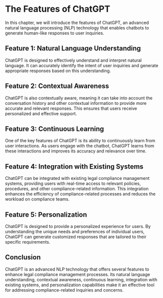 The Features of ChatGPT
===========================================================

In this chapter, we will introduce the features of ChatGPT, an advanced natural language processing (NLP) technology that enables chatbots to generate human-like responses to user inquiries.

Feature 1: Natural Language Understanding
-----------------------------------------

ChatGPT is designed to effectively understand and interpret natural language. It can accurately identify the intent of user inquiries and generate appropriate responses based on this understanding.

Feature 2: Contextual Awareness
-------------------------------

ChatGPT is also contextually aware, meaning it can take into account the conversation history and other contextual information to provide more accurate and relevant responses. This ensures that users receive personalized and effective support.

Feature 3: Continuous Learning
------------------------------

One of the key features of ChatGPT is its ability to continuously learn from user interactions. As users engage with the chatbot, ChatGPT learns from these interactions and improves its accuracy and relevance over time.

Feature 4: Integration with Existing Systems
--------------------------------------------

ChatGPT can be integrated with existing legal compliance management systems, providing users with real-time access to relevant policies, procedures, and other compliance-related information. This integration enhances the efficiency of compliance-related processes and reduces the workload on compliance teams.

Feature 5: Personalization
--------------------------

ChatGPT is designed to provide a personalized experience for users. By understanding the unique needs and preferences of individual users, ChatGPT can generate customized responses that are tailored to their specific requirements.

Conclusion
----------

ChatGPT is an advanced NLP technology that offers several features to enhance legal compliance management processes. Its natural language understanding, contextual awareness, continuous learning, integration with existing systems, and personalization capabilities make it an effective tool for addressing compliance-related inquiries and concerns.
